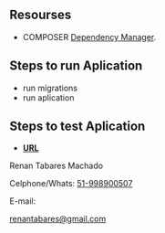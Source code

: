

## Resourses

- COMPOSER [Dependency Manager](https://getcomposer.org/).



## Steps to run Aplication

- run migrations
- run aplication

## Steps to test Aplication

- **[URL](http://localhost:8000/)**

<p>Renan Tabares Machado</p>
<p>Celphone/Whats: <a href="https://api.whatsapp.com/send?l=pt&amp;phone=5551998900507" target="_blank">51-998900507</a></p>
<p>E-mail: </p><a href="mailto:renantabares@gmail.com">renantabares@gmail.com</a></p>